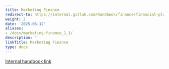 ```yaml
---
title: Marketing Finance
redirect-to: https://internal.gitlab.com/handbook/finance/financial-planning-and-analysis/marketing-finance/
weight: 2
date: '2025-06-12'
aliases:
- /docs/marketing-finance_1_1/
description: ''
linkTitle: Marketing Finance
type: docs
---
```


[Internal handbook link](https://internal.gitlab.com/handbook/finance/financial-planning-and-analysis/marketing-finance/)
